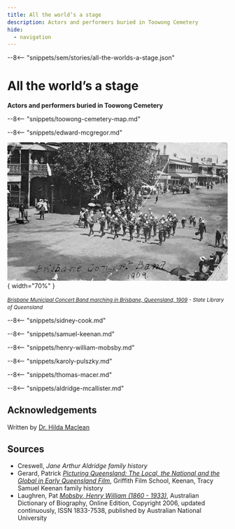 ```yaml
---
title: All the world’s a stage
description: Actors and performers buried in Toowong Cemetery
hide:
  - navigation
---
```


--8<-- "snippets/sem/stories/all-the-worlds-a-stage.json"

# All the world’s a stage 

**Actors and performers buried in Toowong Cemetery**

--8<-- "snippets/toowong-cemetery-map.md"


<!--
???+ directions "Directions" 

    - walking directions
    
    ![](?.jpg) 
    
-->

--8<-- "snippets/edward-mcgregor.md"


![Brisbane Municipal Concert Band marching in Brisbane, Queensland, 1909](../assets/brisbane-municipal-band.jpg){ width="70%" }  

*<small>[Brisbane Municipal Concert Band marching in Brisbane, Queensland, 1909](http://onesearch.slq.qld.gov.au/permalink/f/1upgmng/slq_alma21220219350002061) - State Library of Queensland </small>* 

<!-- 

??? directions "Directions" 

    - walking directions
    
    ![image of headstone](?.jpg)    

-->

--8<-- "snippets/sidney-cook.md"

<!-- 

??? directions "Directions" 

    - walking directions
    
    ![image of headstone](?.jpg)    
    
-->

--8<-- "snippets/samuel-keenan.md"

<!-- 

??? directions "Directions" 

    - walking directions
    
    ![image of headstone](?.jpg)    

-->

--8<-- "snippets/henry-william-mobsby.md"

<!-- 

??? directions "Directions" 

    - walking directions
    
    ![image of headstone](?.jpg)    
    
-->

--8<-- "snippets/karoly-pulszky.md"

<!-- 

??? directions "Directions" 

    - walking directions
    
    ![image of headstone](?.jpg)   

-->

--8<-- "snippets/thomas-macer.md"

<!-- 

??? directions "Directions" 

    - walking directions
    
    ![image of headstone](?.jpg)    

-->

--8<-- "snippets/aldridge-mcallister.md"


<!-- 

??? directions "Directions" 

    - walking directions
    
    ![image of headstone](?.jpg)
    
-->

## Acknowledgements

Written by [Dr. Hilda Maclean](https://www.linkedin.com/in/dr-hilda-maclean-4819a711/)
    
## Sources

- Creswell, *Jane Arthur Aldridge family history*
- Gerard, Patrick *[Picturing Queensland: The Local, the National and the Global in Early Queensland Film](https://research-repository.griffith.edu.au/handle/10072/2428)*, Griffith Film School, Keenan, Tracy Samuel Keenan family history
- Laughren, Pat *[Mobsby, Henry William (1860 - 1933)](https://adb.anu.edu.au/biography/mobsby-henry-william-13104)*, Australian Dictionary of Biography, Online Edition, Copyright 2006, updated continuously, ISSN 1833-7538, published by Australian National University 

<!--
<div class="noprint" markdown="1">
## Brochure

**[Download this walk](../assets/guides/actors.pdf)** - designed to be printed and folded in half to make an A5 brochure.

</div>
-->
